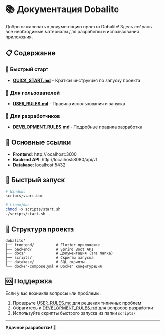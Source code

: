 # 📚 Документация Dobalito

Добро пожаловать в документацию проекта Dobalito! Здесь собраны все необходимые материалы для разработки и использования приложения.

## 📋 Содержание

### 🚀 Быстрый старт
- **[QUICK_START.md](QUICK_START.md)** - Краткая инструкция по запуску проекта

### 👤 Для пользователей
- **[USER_RULES.md](USER_RULES.md)** - Правила использования и запуска

### 🔧 Для разработчиков
- **[DEVELOPMENT_RULES.md](DEVELOPMENT_RULES.md)** - Подробные правила разработки

## 🎯 Основные ссылки

- **Frontend**: http://localhost:3000
- **Backend API**: http://localhost:8080/api/v1
- **Database**: localhost:5432

## 🚀 Быстрый запуск

```bash
# Windows
scripts/start.bat

# Linux/Mac
chmod +x scripts/start.sh
./scripts/start.sh
```

## 📁 Структура проекта

```
dobalito/
├── frontend/          # Flutter приложение
├── backend/           # Spring Boot API
├── docs/              # Документация (эта папка)
├── scripts/           # Скрипты запуска
├── database/          # SQL скрипты
└── docker-compose.yml # Docker конфигурация
```

## 🆘 Поддержка

Если у вас возникли вопросы или проблемы:

1. Проверьте [USER_RULES.md](USER_RULES.md) для решения типичных проблем
2. Обратитесь к [DEVELOPMENT_RULES.md](DEVELOPMENT_RULES.md) для вопросов разработки
3. Используйте скрипты быстрого запуска из папки `scripts/`

---

**Удачной разработки! 🎉**
